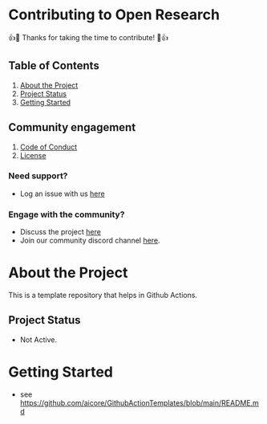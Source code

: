 # Contributing to Open Research
:+1::tada: Thanks for taking the time to contribute! :tada::+1:
## Table of Contents
1. [About the Project](#about-the-project)
1. [Project Status](#project-status)
1. [Getting Started](#getting-started)

## Community engagement
1. [Code of Conduct](https://github.com/aicore/GithubActionTemplates/blob/main/CODE_OF_CONDUCT.md)
1. [License](https://github.com/aicore/GithubActionTemplates/blob/main/LICENSE)
### Need support?
  * Log an issue with us [here](https://github.com/aicore/GithubActionTemplates/issues/new/choose)
### Engage with the community?    
  * Discuss the project [here](https://github.com/aicore/GithubActionTemplates/discussions)
  * Join our community discord channel [here](https://discord.gg/d3vr5bG57r).

# About the Project
This is a template repository that helps in Github Actions.

## Project Status
* Not Active.

# Getting Started
* see https://github.com/aicore/GithubActionTemplates/blob/main/README.md
